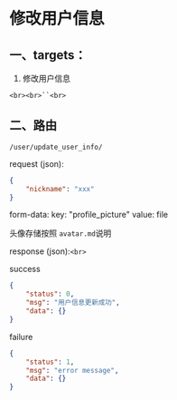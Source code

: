 # 修改用户信息

## 一、targets：

1. 修改用户信息

`<br><br>``<br>`

## 二、路由

```
/user/update_user_info/
```

request (json):

```json
{
    "nickname": "xxx"
}
```

form-data:
key: "profile_picture"
value: file

头像存储按照 `avatar.md`说明

response (json):`<br>`

success

```json
{
    "status": 0,
    "msg": "用户信息更新成功",
    "data": {}
}
```

failure

```json
{
    "status": 1,
    "msg": "error message",
    "data": {}
}

```
